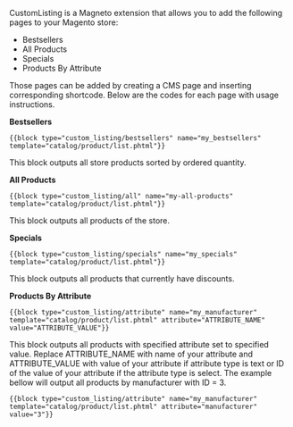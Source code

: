 CustomListing is a Magneto extension that allows you to add the following pages to your Magento store:

- Bestsellers
- All Products
- Specials
- Products By Attribute

Those pages can be added by creating a CMS page and inserting corresponding shortcode. Below are the codes for each page with usage instructions.

**Bestsellers**

	{{block type="custom_listing/bestsellers" name="my_bestsellers" template="catalog/product/list.phtml"}}

This block outputs all store products sorted by ordered quantity.

**All Products**

	{{block type="custom_listing/all" name="my-all-products" template="catalog/product/list.phtml"}}

This block outputs all products of the store.

**Specials**

	{{block type="custom_listing/specials" name="my_specials" template="catalog/product/list.phtml"}}

This block outputs all products that currently have discounts.

**Products By Attribute**

	{{block type="custom_listing/attribute" name="my_manufacturer" template="catalog/product/list.phtml" attribute="ATTRIBUTE_NAME" value="ATTRIBUTE_VALUE"}}

This block outputs all products with specified attribute set to specified value. Replace ATTRIBUTE_NAME with name of your attribute and ATTRIBUTE_VALUE with value of your attribute if attribute type is text or ID of the value of your attribute if the attribute type is select. The example bellow will output all products by manufacturer with ID = 3.

	{{block type="custom_listing/attribute" name="my_manufacturer" template="catalog/product/list.phtml" attribute="manufacturer" value="3"}}
